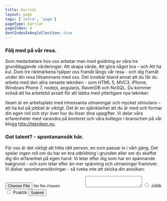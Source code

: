 ```yaml
---
title: Karriär
layout: page
tags: ['intro', 'page']
pageType: karriar
pageIndex: 4
dontIndexInAnyCollection: true
---
```


### Följ med på vår resa.

Som medarbetare hos oss arbetar man med guidning av våra tre grundläggande värderingar: Att skapa värde, Att göra något bra - och Att ha kul. Dom tre riktmärkena hjälper oss framåt längs vår resa - och dig framåt under din resa tillsammans med oss. Det innebär bland annat att du får du arbeta med den allra senaste tekniken - som HTML 5, MVC3, iPhone, Windows Phone 7, nodejs, angularjs, RavenDB och NoSQL. Du kommer också att ha arbetstid avsatt för att labba med ytterligare nya tekniker.

Iteam är en arbetsplats med intressanta utmaningar och mycket stimulans – att ha kul på jobbet är viktigt. Det är en självklarhet att du är med och formar din egen roll och styr över hur du löser dina uppgifter. Vi delar våra erfarenheter med varandra på kontoret och våra kollegor i branschen på vår blogg http://tekniken.nu.

### Got talent? - spontanansök här.
För oss är det viktigt att hitta rätt person, en som passar in i vårt gäng. Det spelar ingen roll om du har en bra utbildning i grunden eller om du skaffat dig din erfarenhet på egen hand. Vi letar efter dig som har en spännande bakgrund - och som letar efter än mer spänning och utmaningar framöver. Vi älskar spontanansökningar - så tveka inte att skicka din ansökan:

<form action="">
  <input type="file">
  <textarea name="" id=""></textarea>
  <input type="radio" name="application" id="app-job">
  <label for="app-job">Jobb</label>
  <input type="radio" name="application" id="app-intern">
  <label for="app-intern">Praktik</label>
  <input type="submit">
</form>